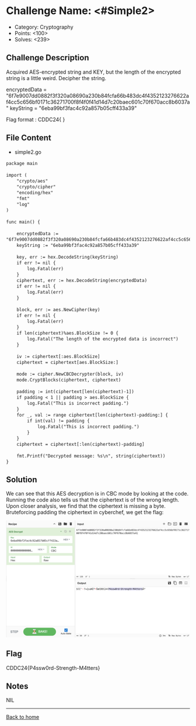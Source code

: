# Challenge Name: <#Simple2>

- Category: Cryptography
- Points: <100>
- Solves: <239>

## Challenge Description

Acquired AES-encrypted string and KEY, but the length of the encrypted string is a little weird.
Decipher the string.

encryptedData = "6f7e9007dd0882f3f320a08690a230b84fcfa66b483dc4f4352123276622af4cc5c656bf0171c36271700f8f4f0f41d14d7c20baec601c70f670acc8b6037a"
keyString = "6eba99bf3fac4c92a857b05cff433a39"

Flag format : CDDC24{   }

## File Content

- simple2.go

```
package main

import (
	"crypto/aes"
	"crypto/cipher"
	"encoding/hex"
	"fmt"
	"log"
)

func main() {

	encryptedData := "6f7e9007dd0882f3f320a08690a230b84fcfa66b483dc4f4352123276622af4cc5c656bf0171c36271700f8f4f0f41d14d7c20baec601c70f670acc8b6037a"
	keyString := "6eba99bf3fac4c92a857b05cff433a39"

	key, err := hex.DecodeString(keyString)
	if err != nil {
		log.Fatal(err)
	}
	ciphertext, err := hex.DecodeString(encryptedData)
	if err != nil {
		log.Fatal(err)
	}

	block, err := aes.NewCipher(key)
	if err != nil {
		log.Fatal(err)
	}
	if len(ciphertext)%aes.BlockSize != 0 {
		log.Fatal("The length of the encrypted data is incorrect")
	}

	iv := ciphertext[:aes.BlockSize]
	ciphertext = ciphertext[aes.BlockSize:]

	mode := cipher.NewCBCDecrypter(block, iv)
	mode.CryptBlocks(ciphertext, ciphertext)

	padding := int(ciphertext[len(ciphertext)-1])
	if padding < 1 || padding > aes.BlockSize {
		log.Fatal("This is incorrect padding.")
	}
	for _, val := range ciphertext[len(ciphertext)-padding:] {
		if int(val) != padding {
			log.Fatal("This is incorrect padding.")
		}
	}
	ciphertext = ciphertext[:len(ciphertext)-padding]

	fmt.Printf("Decrypted message: %s\n", string(ciphertext))
}
```

## Solution

We can see that this AES decryption is in CBC mode by looking at the code. Running the code also tells us that the ciphertext is of the wrong length. Upon closer analysis, we find that the ciphertext is missing a byte. Bruteforcing padding the ciphertext in cyberchef, we get the flag:

![Screenshot of the answer](/Images/CDDC2024_Qualifiers/Qualifier_CryptographySimple2.png)

## Flag

CDDC24{P4ssw0rd-Strength-M4tters}

## Notes

NIL

---

[Back to home](https://github.com/kailermai/CTF-Writeups/tree/main/CDDC2024)
